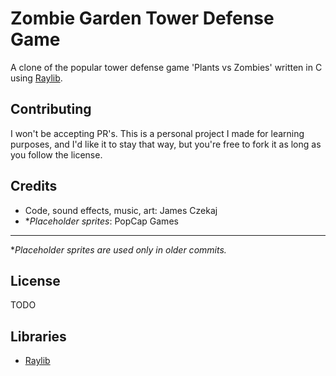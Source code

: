 # Zombie Garden Tower Defense Game

A clone of the popular tower defense game 'Plants vs Zombies' written in C using [Raylib](https://github.com/raysan5/raylib).


## Contributing

I won't be accepting PR's. This is a personal project I made for learning purposes, and I'd like it to stay that way, but you're free to fork it as long as you follow the license.


## Credits

- Code, sound effects, music, art: James Czekaj
- \**Placeholder sprites*: PopCap Games

---

\**Placeholder sprites are used only in older commits.*


## License

TODO


## Libraries

- [Raylib](https://github.com/raysan5/raylib)
